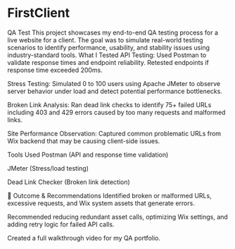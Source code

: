 # FirstClient
QA Test
This project showcases my end-to-end QA testing process for a live website for a client. 
The goal was to simulate real-world testing scenarios to identify performance, usability, and stability issues using industry-standard tools.
What I Tested
API Testing: Used Postman to validate response times and endpoint reliability. Retested endpoints if response time exceeded 200ms.

Stress Testing: Simulated 0 to 100 users using Apache JMeter to observe server behavior under load and detect potential performance bottlenecks.

Broken Link Analysis: Ran dead link checks to identify 75+ failed URLs including 403 and 429 errors caused by too many requests and malformed links.

Site Performance Observation: Captured common problematic URLs from Wix backend that may be causing client-side issues.

Tools Used
Postman (API and response time validation)

JMeter (Stress/load testing)

Dead Link Checker (Broken link detection)

🎯 Outcome & Recommendations
Identified broken or malformed URLs, excessive requests, and Wix system assets that generate errors.

Recommended reducing redundant asset calls, optimizing Wix settings, and adding retry logic for failed API calls.

Created a full walkthrough video for my QA portfolio.

